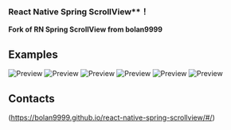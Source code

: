 

### React Native Spring ScrollView**！

**Fork of RN Spring ScrollView from bolan9999**


## Examples
![Preview](./docs/demo1.gif)
![Preview](./docs/demo2.gif)
![Preview](./docs/RefreshAndroid.gif)
![Preview](./docs/RefreshIOS.gif)
![Preview](./docs/LoadingAndroid.gif)
![Preview](./docs/LoadingIOS.gif)

## Contacts

(https://bolan9999.github.io/react-native-spring-scrollview/#/)
